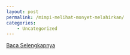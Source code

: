 ```yaml
---
layout: post
permalink: /mimpi-melihat-monyet-melahirkan/
categories:
    - Uncategorized
---
```


[Baca Selengkapnya](/10)